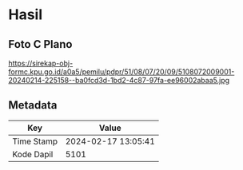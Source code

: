# Hasil

## Foto C Plano

https://sirekap-obj-formc.kpu.go.id/a0a5/pemilu/pdpr/51/08/07/20/09/5108072009001-20240214-225158--ba0fcd3d-1bd2-4c87-97fa-ee96002abaa5.jpg


## Metadata

| Key        | Value               |
| ---------- | ------------------- |
| Time Stamp | 2024-02-17 13:05:41 |
| Kode Dapil | 5101                |



